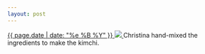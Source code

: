 ```yaml
---
layout: post
---
```


<p>
  <a href="/391">
    <time>{{ page.date | date: "%e %B %Y" }}</time>
    <img src="{{ site.assets_url }}/391.jpg">
  </a>
  Christina hand-mixed the ingredients to make the kimchi.
</p>
